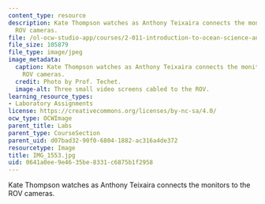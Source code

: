 ```yaml
---
content_type: resource
description: Kate Thompson watches as Anthony Teixaira connects the monitors to the
  ROV cameras.
file: /ol-ocw-studio-app/courses/2-011-introduction-to-ocean-science-and-engineering-spring-2006/0641a0ee9e4635be8331c6875b1f2958_IMG_1553.jpg
file_size: 105879
file_type: image/jpeg
image_metadata:
  caption: Kate Thompson watches as Anthony Teixaira connects the monitors to the
    ROV cameras.
  credit: Photo by Prof. Techet.
  image-alt: Three small video screens cabled to the ROV.
learning_resource_types:
- Laboratory Assignments
license: https://creativecommons.org/licenses/by-nc-sa/4.0/
ocw_type: OCWImage
parent_title: Labs
parent_type: CourseSection
parent_uid: d07bad32-90f0-6804-1882-ac316a4de372
resourcetype: Image
title: IMG_1553.jpg
uid: 0641a0ee-9e46-35be-8331-c6875b1f2958
---
```

Kate Thompson watches as Anthony Teixaira connects the monitors to the ROV cameras.